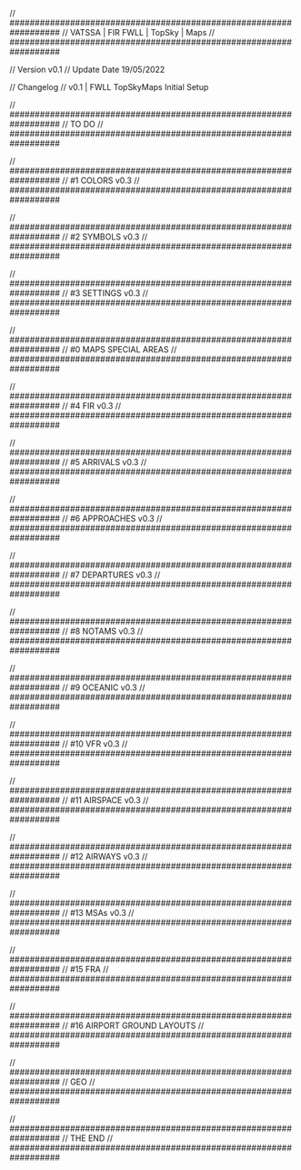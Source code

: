 // ##################################################################
//                 VATSSA | FIR FWLL | TopSky | Maps
// ##################################################################

// Version v0.1
// Update Date 19/05/2022

// Changelog
// v0.1 | FWLL TopSkyMaps Initial Setup


// ##################################################################
//                 TO DO
// ##################################################################

// ##################################################################
//                 #1 COLORS v0.3
// ##################################################################

// ##################################################################
//                 #2 SYMBOLS v0.3
// ##################################################################

// ##################################################################
//                 #3 SETTINGS v0.3
// ##################################################################

// ##################################################################
//                 #0 MAPS SPECIAL AREAS
// ##################################################################

// ##################################################################
//                 #4 FIR v0.3
// ##################################################################

// ##################################################################
//                 #5 ARRIVALS v0.3
// ##################################################################

// ##################################################################
//                 #6 APPROACHES v0.3
// ##################################################################

// ##################################################################
//                 #7 DEPARTURES v0.3
// ##################################################################

// ##################################################################
//                 #8 NOTAMS v0.3
// ##################################################################

// ##################################################################
//                 #9 OCEANIC v0.3
// ##################################################################

// ##################################################################
//                 #10 VFR v0.3
// ##################################################################

// ##################################################################
//                 #11 AIRSPACE v0.3
// ##################################################################

// ##################################################################
//                 #12 AIRWAYS v0.3
// ##################################################################

// ##################################################################
//                 #13 MSAs v0.3
// ##################################################################

// ##################################################################
//                 #15 FRA
// ##################################################################

// ##################################################################
//                 #16 AIRPORT GROUND LAYOUTS
// ##################################################################

// ##################################################################
//                 GEO
// ##################################################################

// ##################################################################
//                 THE END
// ##################################################################
